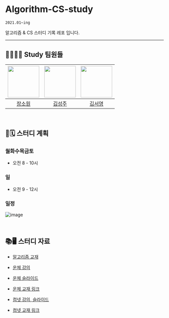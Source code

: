 # Algorithm-CS-study
`2021.01~ing`

알고리즘 & CS 스터디 기록 레포 입니다.

---


## 👩‍💻👨‍💻 Study 팀원들
| [<img src="https://avatars.githubusercontent.com/u/52497708?v=4" width="100">](https://github.com/wish0ne)| [<img src="https://avatars.githubusercontent.com/u/52393620?v=4" width="100">](https://github.com/happiness6533) | [<img src="https://avatars.githubusercontent.com/u/42965120?v=4" width="100">](https://github.com/kimseo-0)|
| :-----------------------------------: | :---------------------------------------: | :---------------------------------------: |
|[장소원](https://github.com/wish0ne)|[김성주](https://github.com/happiness6533)|[김서영](https://github.com/kimseo-0)|
<br>

## 📅🗓 스터디 계획
### 월화수목금토
* 오전 8 - 10시

### 일
* 오전 9 - 12시

### 일정
![image](https://user-images.githubusercontent.com/52497708/152090205-0379bce1-6a57-438c-bd46-a910edeb8d3a.png)

<br>

## 📚🖥 스터디 자료
* [알고리즘 교재](http://www.yes24.com/Product/Goods/91433923)

* [운체 강의](https://www.youtube.com/playlist?list=PLBrGAFAIyf5rby7QylRc6JxU5lzQ9c4tN)

* [운체 슬라이드](https://hpclab.tistory.com/1)

* [운체 교재 링크](http://www.yes24.com/Product/Goods/29290543)

* [컴넷 강의, 슬라이드](http://www.kocw.or.kr/home/cview.do?cid=6166c077e545b736)

* [컴넷 교재 링크](http://www.yes24.com/Product/Goods/61794014)
